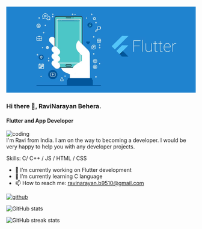 ![Flutter and App Developer](https://github.com/RaviNarayanBehera/RaviNarayanBehera/blob/main/bg2.jpg)

### Hi there 👋, RaviNarayan Behera.
#### Flutter and App Developer
<img align="right" alt="coding" width="550" scr="https://github.com/RaviNarayanBehera/RaviNarayanBehera/blob/main/github.gif">

I'm Ravi from India. I am on the way to becoming a developer.
I would be very happy to help you with any developer projects.

Skills: C/ C++ / JS / HTML / CSS

- 🔭 I’m currently working on Flutter development 
- 🌱 I’m currently learning C language 
- 📫 How to reach me: ravinarayan.b9510@gmail.com 


[<img src='https://cdn.jsdelivr.net/npm/simple-icons@3.0.1/icons/github.svg' alt='github' height='40'>](https://github.com/ravinarayanbehera)  

![GitHub stats](https://github-readme-stats.vercel.app/api?username=ravinarayanbehera&show_icons=true)  

![GitHub streak stats](https://streak-stats.demolab.com/?user=ravinarayanbehera)  


